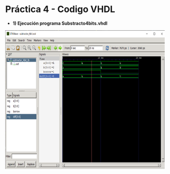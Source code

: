 # Práctica 4 - Codigo VHDL

- **1) Ejecución programa Substracto4bits.vhdl** 
<p align="center">
  <img src="https://github.com/EdisonAltamirano/Advanced-Digital-Systems-Laboratory/blob/master/Actividad%20Substractor/CodigoVHDL_Simulacion/Substractor4bits.png" width="600" height="440" align="center"/>

</p>